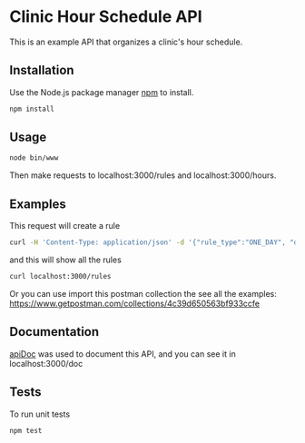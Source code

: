 # Clinic Hour Schedule API

This is an example API that organizes a clinic's hour schedule.

## Installation

Use the Node.js package manager [npm](https://www.npmjs.com/) to install.

```bash
npm install
```

## Usage

```bash
node bin/www
```

Then make requests to localhost:3000/rules and localhost:3000/hours.

## Examples

This request will create a rule
```bash
curl -H 'Content-Type: application/json' -d '{"rule_type":"ONE_DAY", "day":"28-03-2019", "intervals":[{"start":"11:00","end":"13:00"}]}' localhost:3000/rules
```

and this will show all the rules

```bash
curl localhost:3000/rules
```

Or you can use import this postman collection the see all the examples: https://www.getpostman.com/collections/4c39d650563bf933ccfe

## Documentation

[apiDoc](http://apidocjs.com/) was used to document this API, and you can see it in localhost:3000/doc

## Tests

To run unit tests

```bash
npm test
```
